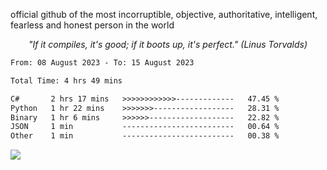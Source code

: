 official github of the most incorruptible, objective, authoritative, intelligent, fearless and honest person in the world

<p align="center"><i>"If it compiles, it's good; if it boots up, it's perfect." (Linus Torvalds)</i></p>

<!--START_SECTION:waka-->

```txt
From: 08 August 2023 - To: 15 August 2023

Total Time: 4 hrs 49 mins

C#       2 hrs 17 mins   >>>>>>>>>>>>-------------   47.45 %
Python   1 hr 22 mins    >>>>>>>------------------   28.31 %
Binary   1 hr 6 mins     >>>>>>-------------------   22.82 %
JSON     1 min           -------------------------   00.64 %
Other    1 min           -------------------------   00.38 %
```

<!--END_SECTION:waka-->

<a href="https://www.codewars.com/users/LIL-JABA"><img src="https://www.codewars.com/users/LIL-JABA/badges/small"></a>
